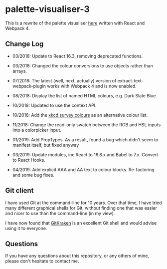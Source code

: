 # palette-visualiser-3

This is a rewrite of the palette visualiser
[here](https://github.com/JulianNicholls/Palette-Visualiser)
written with React and Webpack 4.

## Change Log

* 03/2018: Update to React 16.3, removing deprecated functions.
* 03/2018: Changed the colour conversions to use objects rather than arrays.

* 07/2018: The latest (well, next, actually) version of extract-text-webpack-plugin
           works with Webpack 4 and is now enabled.

* 08/2018: Display the list of named HTML colours, e.g. Dark Slate Blue

* 10/2018: Updated to use the context API.
* 10/2018: Add the [xkcd survey colours](https://blog.xkcd.com/2010/05/03/color-survey-results)
           as an alternative colour list.

* 11/2018: Change the read-only swatch between the RGB and HSL inputs into a
           colorpicker input.

* 01/2019: Add PropTypes. As a result, found a bug which didn't seem to manifest
           itself, but fixed anyway

* 03/2019: Update modules, inc React to 16.8.x and Babel to 7.x. Convert to
           React Hooks.

* 04/2019: Add explicit AAA and AA text to colour blocks. Re-factoring and some
           bug fixes.

## Git client

I have used Git at the command-line for 10 years. Over that time, I have tried
many different graphical shells for Git, without finding one that was easier
and nicer to use than the command-line (in my view).

I have now found that [GitKraken](https://www.gitkraken.com) is an excellent
Git shell and would advise using it to everyone.

## Questions

If you have any questions about this repository, or any others of mine, please
don't hesitate to contact me.
